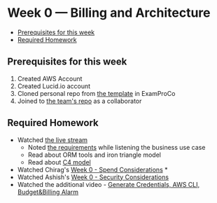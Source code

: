 # Week 0 — Billing and Architecture

* [Prerequisites for this week](#prerequisites-for-this-week)
* [Required Homework](#required-homework)

## Prerequisites for this week
1. Created AWS Account
2. Created Lucid.io account
3. Cloned personal repo from [the template](https://github.com/ExamProCo/aws-bootcamp-cruddur-2023)  in ExamProCo
4. Joined to [the team's repo](https://github.com/MightyButLittle/aws-bootcamp-cruddur-2023) as a collaborator

## Required Homework

* Watched [the live stream](https://www.youtube.com/watch?v=SG8blanhAOg&list=PLBfufR7vyJJ7k25byhRXJldB5AiwgNnWv&index=12)
  * Noted [the requirements](assets/requirements.png) while listening the business use case
  * Read about ORM tools and iron triangle model
  * Read about [C4 model](https://c4model.com)
* Watched Chirag's [Week 0 - Spend Considerations](https://www.youtube.com/watch?v=OVw3RrlP-sI&list=PLBfufR7vyJJ7k25byhRXJldB5AiwgNnWv&index=13)
  *
* Watched Ashish's [Week 0 - Security Considerations](https://www.youtube.com/watch?v=4EMWBYVggQI&list=PLBfufR7vyJJ7k25byhRXJldB5AiwgNnWv&index=15)
* Watched the additional video - [Generate Credentials, AWS CLI, Budget&Billing Alarm](https://www.youtube.com/watch?v=OdUnNuKylHg&list=PLBfufR7vyJJ7k25byhRXJldB5AiwgNnWv&index=14)






